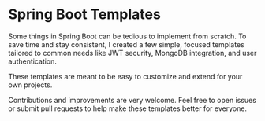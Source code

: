 # Spring Boot Templates

Some things in Spring Boot can be tedious to implement from scratch.
To save time and stay consistent, I created a few simple, focused templates tailored to common needs like JWT security, MongoDB integration, and user authentication.

These templates are meant to be easy to customize and extend for your own projects.

Contributions and improvements are very welcome.
Feel free to open issues or submit pull requests to help make these templates better for everyone.
